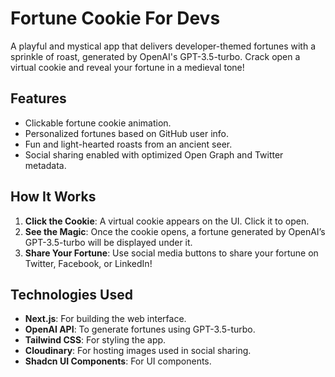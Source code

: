 # Fortune Cookie For Devs

A playful and mystical app that delivers developer-themed fortunes with a sprinkle of roast, generated by OpenAI's GPT-3.5-turbo. Crack open a virtual cookie and reveal your fortune in a medieval tone!

## Features

- Clickable fortune cookie animation.
- Personalized fortunes based on GitHub user info.
- Fun and light-hearted roasts from an ancient seer.
- Social sharing enabled with optimized Open Graph and Twitter metadata.

## How It Works

1. **Click the Cookie**: A virtual cookie appears on the UI. Click it to open.
2. **See the Magic**: Once the cookie opens, a fortune generated by OpenAI’s GPT-3.5-turbo will be displayed under it.
3. **Share Your Fortune**: Use social media buttons to share your fortune on Twitter, Facebook, or LinkedIn!

## Technologies Used

- **Next.js**: For building the web interface.
- **OpenAI API**: To generate fortunes using GPT-3.5-turbo.
- **Tailwind CSS**: For styling the app.
- **Cloudinary**: For hosting images used in social sharing.
- **Shadcn UI Components**: For UI components.
